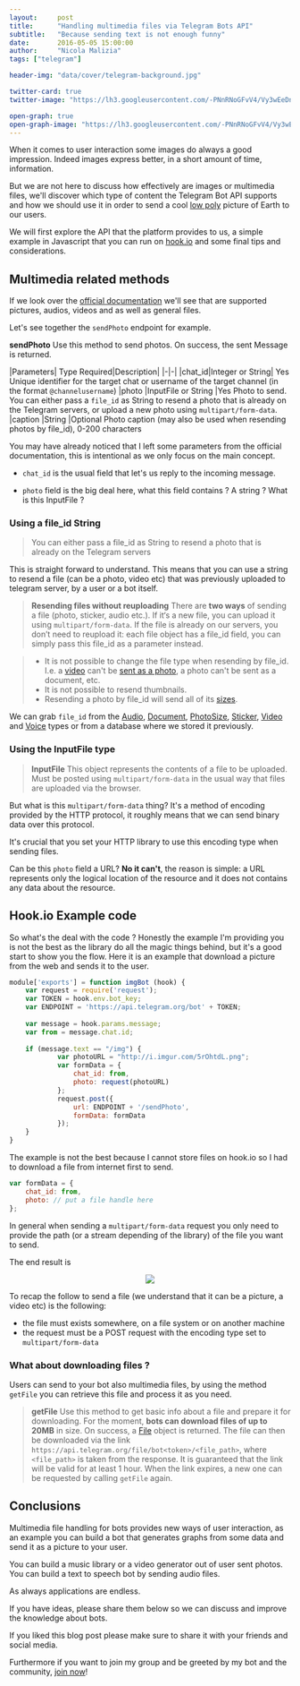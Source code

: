```yaml
---
layout:     post
title:      "Handling multimedia files via Telegram Bots API"
subtitle:   "Because sending text is not enough funny"
date:       2016-05-05 15:00:00
author:     "Nicola Malizia"
tags: ["telegram"]

header-img: "data/cover/telegram-background.jpg"

twitter-card: true
twitter-image: "https://lh3.googleusercontent.com/-PNnRNoGFvV4/Vy3wEeDns0I/AAAAAAAAASM/-bJh5LZebn8aRAX9n_PemNZNbW8-dlu6gCLcB/s0/handling-multimedia-files-telegram-bot.jpg"

open-graph: true
open-graph-image: "https://lh3.googleusercontent.com/-PNnRNoGFvV4/Vy3wEeDns0I/AAAAAAAAASM/-bJh5LZebn8aRAX9n_PemNZNbW8-dlu6gCLcB/s0/handling-multimedia-files-telegram-bot.jpg"
---
```


When it comes to user interaction some images do always a good impression. Indeed images express better, in a short amount of time, information. 

But we are not here to discuss how effectively are images or multimedia files, we'll discover which type of content the Telegram Bot API supports and how we should use it in order to send a cool [low poly](https://reddit.com/r/low_poly) picture of Earth to our users. 

We will first explore the API that the platform provides to us, a simple example in Javascript that you can run on [hook.io](hook.io) and some final tips and considerations. 

## Multimedia related methods

If we look over the [official documentation](https://core.telegram.org/bots/api) we'll see that are supported pictures, audios, videos and as well as general files. 

Let's see together the `sendPhoto` endpoint for example. 

**sendPhoto**
Use this method to send photos. On success, the sent Message is returned.

|Parameters| Type Required|Description|
|-|-|
|chat_id|Integer or String|	Yes	Unique identifier for the target chat or username of the target channel (in the format `@channelusername`)
|photo	|InputFile or String	|Yes	Photo to send. You can either pass a `file_id` as String to resend a photo that is already on the Telegram servers, or upload a new photo using `multipart/form-data`.
|caption	|String	|Optional	Photo caption (may also be used when resending photos by file_id), 0-200 characters

You may have already noticed that I left some parameters from the official documentation, this is intentional as we only focus on the main concept.

- `chat_id` is the usual field that let's us reply to the incoming message. 

- `photo` field is the big deal here, what this field contains ? A string ? What is this InputFile ? 

### Using a file_id String
> You can either pass a file_id as String to resend a photo that is already on the Telegram servers

This is straight forward to understand. This means that you can use a string to resend a file (can be a photo, video etc) that was previously uploaded to telegram server, by a user or a bot itself. 

> **Resending files without reuploading**
> There are **two ways** of sending a file (photo, sticker, audio etc.). If it‘s a new file, you can upload it using `multipart/form-data`. If the file is already on our servers, you don’t need to reupload it: each file object has a file_id field, you can simply pass this file_id as a parameter instead.

> - It is not possible to change the file type when resending by file_id. I.e. a [video](https://core.telegram.org/bots/api#video) can't be [sent as a photo](https://core.telegram.org/bots/api#sendphoto), a photo can't be sent as a document, etc.
> - It is not possible to resend thumbnails.
>- Resending a photo by file_id will send all of its [sizes](https://core.telegram.org/bots/api#photosize).

We can grab `file_id` from the [Audio](https://core.telegram.org/bots/api#audio), [Document](https://core.telegram.org/bots/api#document), [PhotoSize](https://core.telegram.org/bots/api#photosize), [Sticker](https://core.telegram.org/bots/api#sticker), [Video](https://core.telegram.org/bots/api#video) and [Voice](https://core.telegram.org/bots/api#voice) types or from a database where we stored it previously.

### Using the InputFile type
> **InputFile**
> This object represents the contents of a file to be uploaded. Must be posted using `multipart/form-data` in the usual way that files are uploaded via the browser. 

But what is this `multipart/form-data` thing? It's a method of encoding provided by the HTTP protocol, it roughly means that we can send binary data over this protocol. 

It's crucial that you set your HTTP library to use this encoding type when sending files. 

Can be this `photo` field a URL? **No it can't**, the reason is simple: a URL represents only the logical location of the resource and it does not contains any data about the resource. 

## Hook.io Example code

So what's the deal with the code ? Honestly the example I'm providing you is not the best as the library do all the magic things behind, but it's a good start to show you the flow. Here it is an example that download a picture from the web and sends it to the user. 

```javascript
module['exports'] = function imgBot (hook) {
	var request = require('request');
  	var TOKEN = hook.env.bot_key;
  	var ENDPOINT = 'https://api.telegram.org/bot' + TOKEN;
  
  	var message = hook.params.message;
  	var from = message.chat.id;
  	
  	if (message.text == "/img") {
    		var photoURL = "http://i.imgur.com/5rOhtdL.png";
    		var formData = {
    			chat_id: from,
    			photo: request(photoURL)
    		};
    		request.post({
    			url: ENDPOINT + '/sendPhoto',
    			formData: formData
    		});
  	}
}
```

The example is not the best because I cannot store files on hook.io so I had to download a file from internet first to send. 

```javascript
var formData = {
	chat_id: from,
    photo: // put a file handle here
};
```

In general when sending a `multipart/form-data`  request you only need to provide the path (or a stream depending of the library) of the file you want to send. 

The end result is

<p align="center"><img src="https://lh3.googleusercontent.com/-uZ7tJ0NaaIA/Vy27HnD3QxI/AAAAAAAAAR4/5A2EGKWpY4sCQGd9jM89oqo9nQJwPDEHACLcB/s0/Schermata+del+2016-05-07+11%253A52%253A49.png"></p>

To recap the follow to send a file (we understand that it can be a picture, a video etc) is the following:

- the file must exists somewhere, on a file system or on another machine
- the request must be a POST request with the encoding type set to `multipart/form-data`

### What about downloading files ? 

Users can send to your bot also multimedia files, by using the method `getFile` you can retrieve this file and process it as you need. 

>**getFile**
>Use this method to get basic info about a file and prepare it for downloading. For the moment, **bots can download files of up to 20MB** in size. On success, a [File](https://core.telegram.org/bots/api#file) object is returned. The file can then be downloaded via the link `https://api.telegram.org/file/bot<token>/<file_path>`, where `<file_path>` is taken from the response. It is guaranteed that the link will be valid for at least 1 hour. When the link expires, a new one can be requested by calling `getFile` again.

## Conclusions

Multimedia file handling for bots provides new ways of user interaction, as an example you can build a bot that generates graphs from some data and send it as a picture to your user. 

You can build a music library or a video generator out of user sent photos. You can build a text to speech bot by sending audio files. 

As always applications are endless. 

If you have ideas, please share them below so we can discuss and improve the knowledge about bots.

If you liked this blog post please make sure to share it with your friends and social media.

Furthermore if you want to join my group and be greeted by my bot and the community, [join now](https://telegram.me/joinchat/AEis8D1UWPDa9sdeyzJQ6w)!




